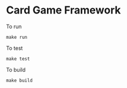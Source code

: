 # Card Game Framework

To run

```
make run
```

To test

```
make test
```

To build

```
make build
```
